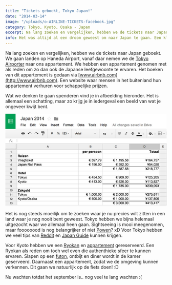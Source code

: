 ```yaml
---
title: "Tickets geboekt, Tokyo Japan!"
date: "2014-03-14"
image: "/uploads/o-AIRLINE-TICKETS-facebook.jpg"
category: Tokyo, Kyoto, Osaka - Japan
excerpt: Na lang zoeken en vergelijken, hebben we de tickets naar Japan geboekt. We gaan landen op Haneda Airport, vanaf daar nemen we de Tokyo...
info: Het was altijd al een droom geweest om naar Japan te gaan. Een klasgenoot die ik heb ontmoet in mijn eerste jaar van de HBO opleiding hebben elkaar beloofd als we waren afgestudeerd, samen naar Japan te gaan. In september 2014 zijn we naar ‘the land of the rising sun’ gereisd!
---
```


Na lang zoeken en vergelijken, hebben we de tickets naar Japan geboekt. We gaan landen op Haneda Airport, vanaf daar nemen we de [Tokyo Airporter](http://www.tokyoairporter.com/) naar ons appartement. We hebben een appartement genomen met als reden om zo dan ook de Japanse leefgewoonte te ervaren. Het boeken van dit appartement is gedaan via [www.airbnb.com](http://www.airbnb.com). Een website waar mensen in het buitenland hun appartement verhuren voor schappelijke prijzen.

Wat we denken te gaan spenderen vind je in afbeelding hieronder. Het is allemaal een schatting, maar zo krijg je in iedergeval een beeld van wat je ongeveer kwijt bent.

![](/uploads/Screen-Shot-2014-07-16-at-10.42.17.jpg)

Het is nog steeds moeilijk om te zoeken waar je nu precies wilt zitten in een land waar je nog nooit bent geweest. Tokyo hebben we bijna helemaal uitgezocht waar we allemaal heen gaan. Sightseeing is mooi meegenomen, maar foooooood is nog belangrijker of niet [Powen](https://www.facebook.com/powen.tang)? xD Voor Tokyo hebben we veel tips van [Reddit](http://www.reddit.com/r/japantravel) en [Japan Guide](http://www.japan-guide.com/e/e2164.html) kunnen krijgen.

Voor Kyoto hebben we een [Ryokan](http://www.motonago.com/en/top.html) en [appartement](https://www.airbnb.com/rooms/648520) gereserveerd. Een Ryokan als reden om toch wel even die authenthieke sfeer te kunnen ervaren. Slapen op een [futon](https://www.google.nl/search?q=futon&ie=utf-8&oe=utf-8&rls=org.mozilla:en-US:official&client=firefox-a&gws_rd=cr&ei=MEXGU-3XCY_B7AaevYHgAQ), ontbijt en diner wordt in de kamer geserveerd. Daarnaast een appartement, zodat we de omgeving kunnen verkennen. Dit gaan we natuurlijk op de fiets doen! :D

Nu wachten totdat het september is.. nog veel te lang wachten :(
